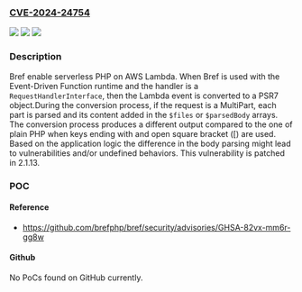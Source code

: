 ### [CVE-2024-24754](https://cve.mitre.org/cgi-bin/cvename.cgi?name=CVE-2024-24754)
![](https://img.shields.io/static/v1?label=Product&message=bref&color=blue)
![](https://img.shields.io/static/v1?label=Version&message=%3D%20%3C%202.1.13%20&color=brighgreen)
![](https://img.shields.io/static/v1?label=Vulnerability&message=CWE-436%3A%20Interpretation%20Conflict&color=brighgreen)

### Description

Bref enable serverless PHP on AWS Lambda. When Bref is used with the Event-Driven Function runtime and the handler is a `RequestHandlerInterface`, then the Lambda event is converted to a PSR7 object.During the conversion process, if the request is a MultiPart, each part is parsed and its content added in the `$files` or `$parsedBody` arrays. The conversion process produces a different output compared to the one of plain PHP when keys ending with and open square bracket ([) are used. Based on the application logic the difference in the body parsing might lead to vulnerabilities and/or undefined behaviors. This vulnerability is patched in 2.1.13.

### POC

#### Reference
- https://github.com/brefphp/bref/security/advisories/GHSA-82vx-mm6r-gg8w

#### Github
No PoCs found on GitHub currently.

